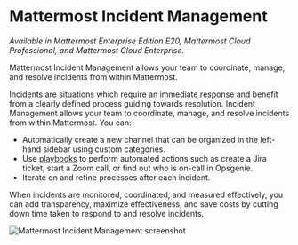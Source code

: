 # Mattermost Incident Management 

*Available in Mattermost Enterprise Edition E20, Mattermost Cloud Professional, and Mattermost Cloud Enterprise.*

Mattermost Incident Management allows your team to coordinate, manage, and resolve incidents from within Mattermost. 

Incidents are situations which require an immediate response and benefit from a clearly defined process guiding towards resolution. Incident Management allows your team to coordinate, manage, and resolve incidents from within Mattermost. You can:

- Automatically create a new channel that can be organized in the left-hand sidebar using custom categories.
- Use [playbooks](playbooks/playbooks-overview.md) to perform automated actions such as create a Jira ticket, start a Zoom call, or find out who is on-call in Opsgenie.
- Iterate on and refine processes after each incident.

When incidents are monitored, coordinated, and measured effectively, you can add transparency, maximize effectiveness, and save costs by cutting down time taken to respond to and resolve incidents.

![Mattermost Incident Management screenshot](../docs/assets/incident_response_landing.png)

